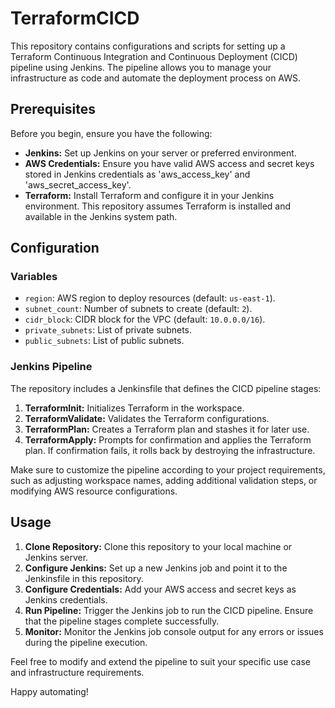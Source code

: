# TerraformCICD

This repository contains configurations and scripts for setting up a Terraform Continuous Integration and Continuous Deployment (CICD) pipeline using Jenkins. The pipeline allows you to manage your infrastructure as code and automate the deployment process on AWS.

## Prerequisites

Before you begin, ensure you have the following:

- **Jenkins:** Set up Jenkins on your server or preferred environment.
- **AWS Credentials:** Ensure you have valid AWS access and secret keys stored in Jenkins credentials as 'aws_access_key' and 'aws_secret_access_key'.
- **Terraform:** Install Terraform and configure it in your Jenkins environment. This repository assumes Terraform is installed and available in the Jenkins system path.

## Configuration

### Variables

- `region`: AWS region to deploy resources (default: `us-east-1`).
- `subnet_count`: Number of subnets to create (default: `2`).
- `cidr_block`: CIDR block for the VPC (default: `10.0.0.0/16`).
- `private_subnets`: List of private subnets.
- `public_subnets`: List of public subnets.

### Jenkins Pipeline

The repository includes a Jenkinsfile that defines the CICD pipeline stages:

1. **TerraformInit:** Initializes Terraform in the workspace.
2. **TerraformValidate:** Validates the Terraform configurations.
3. **TerraformPlan:** Creates a Terraform plan and stashes it for later use.
4. **TerraformApply:** Prompts for confirmation and applies the Terraform plan. If confirmation fails, it rolls back by destroying the infrastructure.

Make sure to customize the pipeline according to your project requirements, such as adjusting workspace names, adding additional validation steps, or modifying AWS resource configurations.

## Usage

1. **Clone Repository:** Clone this repository to your local machine or Jenkins server.
2. **Configure Jenkins:** Set up a new Jenkins job and point it to the Jenkinsfile in this repository.
3. **Configure Credentials:** Add your AWS access and secret keys as Jenkins credentials.
4. **Run Pipeline:** Trigger the Jenkins job to run the CICD pipeline. Ensure that the pipeline stages complete successfully.
5. **Monitor:** Monitor the Jenkins job console output for any errors or issues during the pipeline execution.

Feel free to modify and extend the pipeline to suit your specific use case and infrastructure requirements. 

Happy automating!
